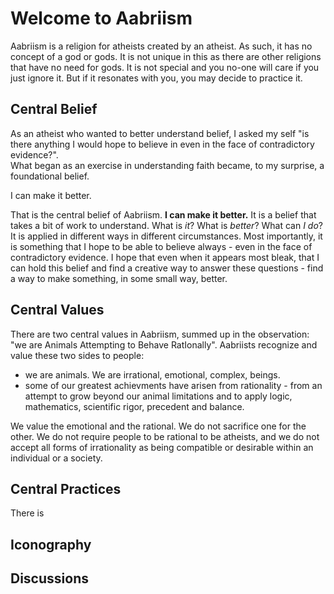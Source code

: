 # Welcome to Aabriism

Aabriism is a religion for atheists created by an atheist.  As such, it has no concept of a god or gods.  It is not unique in this as there are other religions that have no need for gods.  It is not special and you no-one will care if you just ignore it.  But if it resonates with you, you may decide to practice it.

## Central Belief
As an atheist who wanted to better understand belief, I asked my self "is there anything I would hope to believe in even in the face of contradictory evidence?".  
What began as an exercise in understanding faith became, to my surprise, a foundational belief.

  I can make it better.

That is the central belief of Aabriism.  **I can make it better.**  It is a belief that takes a bit of work to understand.  What is *it*?  What is *better*?  What can *I do*? 
It is applied in different ways in different circumstances.  Most importantly, it is something that I hope to be able to believe always - even in the face of contradictory evidence.  I hope that even when it appears most bleak, that I can hold this belief and find a creative way to answer these questions - find a way to make something, in some small way, better.

## Central Values
There are two central values in Aabriism, summed up in the observation: "we are Animals Attempting to Behave RatIonally".  Aabriists recognize and value these two sides to people:  
* we are animals.  We are irrational, emotional, complex, beings.
* some of our greatest achievments have arisen from rationality - from an attempt to grow beyond our animal limitations and to apply logic, mathematics, scientific rigor, precedent and balance.

We value the emotional and the rational.  We do not sacrifice one for the other.  We do not require people to be rational to be atheists, and we do not accept all forms of irrationality as being compatible or desirable within an individual or a society.

## Central Practices
There is 

## Iconography

## Discussions

